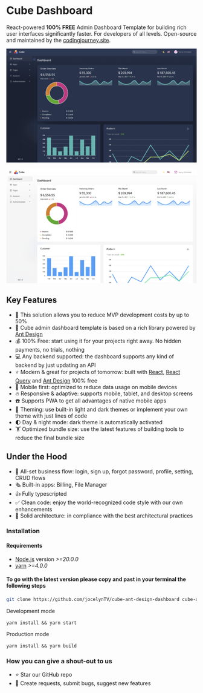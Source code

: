 # Cube Dashboard

React-powered **100% FREE** Admin Dashboard Template for building rich user interfaces significantly faster. For developers of all levels. Open-source and maintained by the [codingjourney.site](https://codingjourney.site).

<p align="center">
    <img src="./images/dark.png" alt="Cube Admin Template">
</p>
<p align="center">
    <img src="./images/light.png" alt="Cube Admin Template">
</p>

<!-- ### Demo
Check out a [live demo](). -->

## Key Features
- 🚀 This solution allows you to reduce MVP development costs by up to 50%
- 🐜 Cube admin dashboard template is based on a rich library powered by [Ant Design](https://ant.design)
- 💰 100% Free: start using it for your projects right away. No hidden payments, no trials, nothing
- 💻 Any backend supported: the dashboard supports any kind of backend by just updating an API
- ⭐ Modern & great for projects of tomorrow: built with [React](https://reactjs.org/), [React Query](https://tanstack.com/) and [Ant Design](https://ant.design/) 100% free
- 📱 Mobile first: optimized to reduce data usage on mobile devices
- 🔥 Responsive & adaptive: supports mobile, tablet, and desktop screens
- ☎️ Supports PWA to get all advantages of native mobile apps
- 🎨 Theming: use built-in light and dark themes or implement your own theme with just lines of code
- 🌓 Day & night mode: dark theme is automatically activated
- 🏋️ Optimized bundle size: use the latest features of building tools to reduce the final bundle size

## Under the Hood
- 🚄 All-set business flow: login, sign up, forgot password, profile, setting, CRUD flows
- 🗞️ Built-in apps: Billing, File Manager
- 👍 Fully typescripted
- ✅ Clean code: enjoy the world-recognized code style with our own enhancements
- 🧱 Solid architecture: in compliance with the  best architectural practices

### Installation

#### Requirements
- [Node.js](https://nodejs.org/en/) version _>=20.0.0_
- [yarn](https://yarnpkg.com/) _>=4.0.0_

#### To go with the latest version please copy and past in your terminal the following steps

```bash
git clone https://github.com/jocelynTV/cube-ant-design-dashboard cube-ant-design-dashboard && cd cube-ant-design-dashboard
```

Development mode
```
yarn install && yarn start
```

Production mode
```
yarn install && yarn build
```


### How you can give a shout-out to us

- ⭐ Star our GitHub repo
- 🐞 Create requests, submit bugs, suggest new features